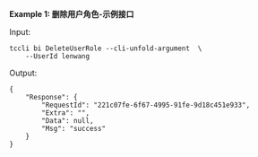 **Example 1: 删除用户角色-示例接口**



Input: 

```
tccli bi DeleteUserRole --cli-unfold-argument  \
    --UserId lenwang
```

Output: 
```
{
    "Response": {
        "RequestId": "221c07fe-6f67-4995-91fe-9d18c451e933",
        "Extra": "",
        "Data": null,
        "Msg": "success"
    }
}
```

